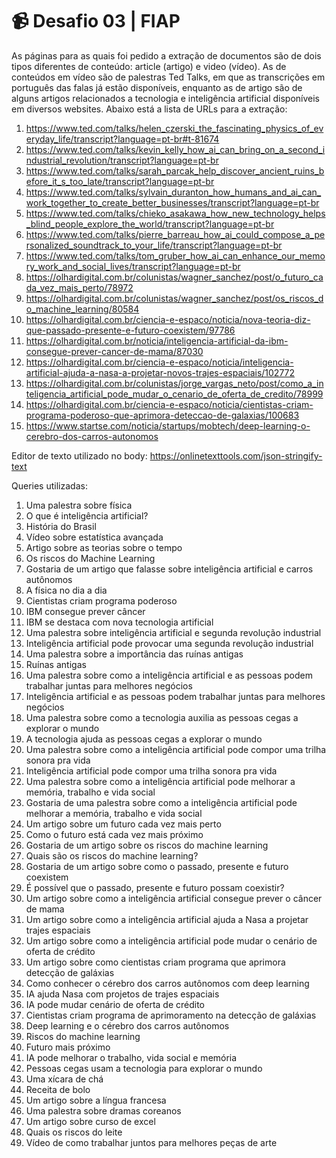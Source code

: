 # 📹 Desafio 03 | FIAP
As páginas para as quais foi pedido a extração de documentos são de dois tipos diferentes de conteúdo: article (artigo) e video (vídeo). As de conteúdos em vídeo são de palestras Ted Talks, em que as transcrições em português das falas já estão disponíveis, enquanto as de artigo são de alguns artigos relacionados a tecnologia e inteligência artificial disponíveis em diversos websites. Abaixo está a lista de URLs para a extração:

1. https://www.ted.com/talks/helen_czerski_the_fascinating_physics_of_everyday_life/transcript?language=pt-br#t-81674
2. https://www.ted.com/talks/kevin_kelly_how_ai_can_bring_on_a_second_industrial_revolution/transcript?language=pt-br
3. https://www.ted.com/talks/sarah_parcak_help_discover_ancient_ruins_before_it_s_too_late/transcript?language=pt-br
4. https://www.ted.com/talks/sylvain_duranton_how_humans_and_ai_can_work_together_to_create_better_businesses/transcript?language=pt-br
5. https://www.ted.com/talks/chieko_asakawa_how_new_technology_helps_blind_people_explore_the_world/transcript?language=pt-br
6. https://www.ted.com/talks/pierre_barreau_how_ai_could_compose_a_personalized_soundtrack_to_your_life/transcript?language=pt-br
7. https://www.ted.com/talks/tom_gruber_how_ai_can_enhance_our_memory_work_and_social_lives/transcript?language=pt-br
8. https://olhardigital.com.br/colunistas/wagner_sanchez/post/o_futuro_cada_vez_mais_perto/78972
9. https://olhardigital.com.br/colunistas/wagner_sanchez/post/os_riscos_do_machine_learning/80584
10. https://olhardigital.com.br/ciencia-e-espaco/noticia/nova-teoria-diz-que-passado-presente-e-futuro-coexistem/97786
11. https://olhardigital.com.br/noticia/inteligencia-artificial-da-ibm-consegue-prever-cancer-de-mama/87030
12. https://olhardigital.com.br/ciencia-e-espaco/noticia/inteligencia-artificial-ajuda-a-nasa-a-projetar-novos-trajes-espaciais/102772
13. https://olhardigital.com.br/colunistas/jorge_vargas_neto/post/como_a_inteligencia_artificial_pode_mudar_o_cenario_de_oferta_de_credito/78999
14. https://olhardigital.com.br/ciencia-e-espaco/noticia/cientistas-criam-programa-poderoso-que-aprimora-deteccao-de-galaxias/100683
15. https://www.startse.com/noticia/startups/mobtech/deep-learning-o-cerebro-dos-carros-autonomos

Editor de texto utilizado no body: https://onlinetexttools.com/json-stringify-text

Queries utilizadas:

1. Uma palestra sobre física
2. O que é inteligência artificial?
3. História do Brasil
4. Vídeo sobre estatística avançada
5. Artigo sobre as teorias sobre o tempo
6. Os riscos do Machine Learning
7. Gostaria de um artigo que falasse sobre inteligência artificial e carros autônomos
8. A física no dia a dia
9. Cientistas criam programa poderoso
10. IBM consegue prever câncer
11. IBM se destaca com nova tecnologia artificial
12. Uma palestra sobre inteligência artificial e segunda revolução industrial
13. Inteligência artificial pode provocar uma segunda revolução industrial
14. Uma palestra sobre a importância das ruínas antigas
15. Ruínas antigas
16. Uma palestra sobre como a inteligência artificial e as pessoas podem trabalhar juntas para melhores negócios
17. Inteligência artificial e as pessoas podem trabalhar juntas para melhores negócios
18. Uma palestra sobre como a tecnologia auxilia as pessoas cegas a explorar o mundo
20. A tecnologia ajuda as pessoas cegas a explorar o mundo
21. Uma palestra sobre como a inteligência artificial pode compor uma trilha sonora pra vida
22. Inteligência artificial pode compor uma trilha sonora pra vida
23. Uma palestra sobre como a inteligência artificial pode melhorar a memória, trabalho e vida social
24. Gostaria de uma palestra sobre como a inteligência artificial pode melhorar a memória, trabalho e vida social
25. Um artigo sobre um futuro cada vez mais perto
26. Como o futuro está cada vez mais próximo
27. Gostaria de um artigo sobre os riscos do machine learning
28. Quais são os riscos do machine learning?
29. Gostaria de um artigo sobre como o passado, presente e futuro coexistem
30. É possível que o passado, presente e futuro possam coexistir?
31. Um artigo sobre como a inteligência artificial consegue prever o câncer de mama
32. Um artigo sobre como a inteligência artificial ajuda a Nasa a projetar trajes espaciais
33. Um artigo sobre como a inteligência artificial pode mudar o cenário de oferta de crédito
34. Um artigo sobre como cientistas criam programa que aprimora detecção de galáxias
35. Como conhecer o cérebro dos carros autônomos com deep learning
36. IA ajuda Nasa com projetos de trajes espaciais
37. IA pode mudar cenário de oferta de crédito
38. Cientistas criam programa de aprimoramento na detecção de galáxias
39. Deep learning e o cérebro dos carros autônomos
40. Riscos do machine learning
41. Futuro mais próximo
42. IA pode melhorar o trabalho, vida social e memória
43. Pessoas cegas usam a tecnologia para explorar o mundo
44. Uma xícara de chá
45. Receita de bolo
46. Um artigo sobre a língua francesa
47. Uma palestra sobre dramas coreanos
48. Um artigo sobre curso de excel
49. Quais os riscos do leite
50. Vídeo de como trabalhar juntos para melhores peças de arte
